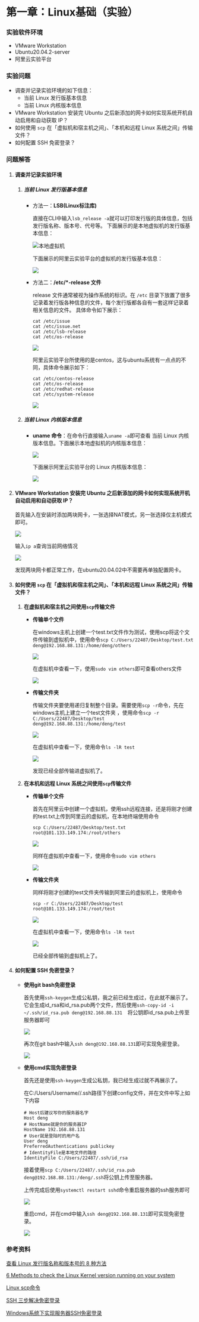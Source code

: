 # 第一章：Linux基础（实验）

### 实验软件环境

* VMware Workstation
* Ubuntu20.04.2-server
* 阿里云实验平台

### 实验问题

* 调查并记录实验环境的如下信息： 
  * 当前 Linux 发行版基本信息
  * 当前 Linux 内核版本信息
* VMware Workstation 安装完 Ubuntu 之后新添加的网卡如何实现系统开机自动启用和自动获取 IP？
* 如何使用 `scp` 在「虚拟机和宿主机之间」、「本机和远程 Linux 系统之间」传输文件？
* 如何配置 SSH 免密登录？

### 问题解答

1. #### 调查并记录实验环境

   1. ##### 当前 Linux 发行版基本信息

      * 方法一：**LSB(Linux标注库)**

        直接在CLI中输入`lsb_release -a`就可以打印发行版的具体信息，包括发行版名称、版本号、代号等。 下面展示的是本地虚拟机的发行版基本信息：

        ![本地虚拟机](img/lsb_local.png)

        下面展示的阿里云实验平台的虚拟机的发行版基本信息：

        ![](img/lsb_aliyun.png)

      * 方法二：**/etc/*-release 文件**

        release 文件通常被视为操作系统的标识。在 `/etc` 目录下放置了很多记录着发行版各种信息的文件，每个发行版都各自有一套这样记录着相关信息的文件。 具体命令如下展示：

        ```shell
        cat /etc/issue
        cat /etc/issue.net
        cat /etc/lsb-release
        cat /etc/os-release
        ```

        ![](img/etc_local.png)

        阿里云实验平台所使用的是centos，这与ubuntu系统有一点点的不同，具体命令展示如下：

        ```shell
        cat /etc/centos-release
        cat /etc/os-release
        cat /etc/redhat-release
        cat /etc/system-release
        ```

        ![](img/etc_aliyun.png)

   2. ##### 当前 Linux 内核版本信息

      * **uname 命令**：在命令行直接输入`uname -a`即可查看 当前 Linux 内核版本信息。下面展示本地虚拟机的内核版本信息：

        ![](img/uname_local.png)

        下面展示阿里云实验平台的 Linux 内核版本信息：

        ![](img/uname_aliyun.png)

2. #### VMware Workstation 安装完 Ubuntu 之后新添加的网卡如何实现系统开机自动启用和自动获取 IP？

   首先输入在安装时添加两块网卡，一张选择NAT模式，另一张选择仅主机模式即可。

   ![](img/network_setting.png)

   输入`ip a`查询当前网络情况

   ![](img/ip_a.png)

   发现两块网卡都正常工作，在ubuntu20.04.02中不需要再单独配置网卡。

3. #### 如何使用 `scp` 在「虚拟机和宿主机之间」、「本机和远程 Linux 系统之间」传输文件？

   1. **在虚拟机和宿主机之间使用`scp`传输文件**

      * **传输单个文件**

        在windows主机上创建一个test.txt文件作为测试，使用scp将这个文件传输到虚拟机中，使用命令`scp C:/Users/22487/Desktop/test.txt deng@192.168.88.131:/home/deng/others`

        ![](img/scp_to_vm.png)

        在虚拟机中查看一下，使用`sudo vim others`即可查看others文件

        ![](img/vim_others.png)

      * **传输文件夹**

        传输文件夹要使用递归复制整个目录。需要使用`scp -r`命令，先在windows主机上建立一个test文件夹 ，使用命令`scp -r C:/Users/22487/Desktop/test deng@192.168.88.131:/home/deng/test`

        ![](img/scp-r_to_vm.png)

        在虚拟机中查看一下，使用命令`ls -lR test`

        ![](img/ls_test.png)

        发现已经全部传输进虚拟机了。

   2. **在本机和远程 Linux 系统之间使用`scp`传输文件**

      * **传输单个文件**

        首先在阿里云中创建一个虚拟机，使用ssh远程连接，还是将刚才创建的test.txt上传到阿里云的虚拟机，在本地终端使用命令

        `scp C:/Users/22487/Desktop/test.txt root@101.133.149.174:/root/others `

        ![](img/scp_to_aliyun.png)

        同样在虚拟机中查看一下，使用命令`sudo vim others`

        ![](img/vim_others_aliyun.png)

      * **传输文件夹**

        同样将刚才创建的test文件夹传输到阿里云的虚拟机上，使用命令

        `scp -r C:/Users/22487/Desktop/test root@101.133.149.174:/root/test `

        ![](img/scp-r_to_aliyun.png)

        在虚拟机中查看一下，使用命令`ls -lR test`

        ![](img/ls_test_aliyun.png)

        已经全部传输到虚拟机上了。

4. #### 如何配置 SSH 免密登录？

   * **使用git bash免密登录**

     首先使用`ssh-keygen`生成公私钥，我之前已经生成过，在此就不展示了。它会生成id_rsa和id_rsa.pub两个文件，然后使用`ssh-copy-id -i ~/.ssh/id_rsa.pub deng@192.168.88.131  `将公钥即id_rsa.pub上传至服务器即可

     ![](img/bash_rsa.png)

     再次在git bash中输入`ssh deng@192.168.88.131`即可实现免密登录。

     ![](img/bash_ssh_login.png)

   * **使用cmd实现免密登录**

     首先还是使用`ssh-keygen`生成公私钥，我已经生成过就不再展示了。

     在C:/Users/Username//.ssh路径下创建config文件，并在文件中写上如下内容

     ```shell
     # Host后建议写你的服务器名字
     Host deng
     # HostName就是你的服务器IP
     HostName 192.168.88.131
     # User就是登陆时的用户名
     User deng
     PreferredAuthentications publickey
     # IdentityFile是本地文件的路径
     IdentityFile C:/Users/22487/.ssh/id_rsa
     ```

     接着使用`scp C:/Users/22487/.ssh/id_rsa.pub deng@192.168.88.131:/deng/.ssh`将公钥上传至服务器。

     上传完成后使用`systemctl restart sshd`命令重启服务器的ssh服务即可

     ![](img/ssh_restart.png)

     重启cmd，并在cmd中输入`ssh deng@192.168.88.131`即可实现免密登录。

     ![](img/ssh_nopassword.png)


### 参考资料

[查看 Linux 发行版名称和版本号的 8 种方法](https://linux.cn/article-9586-1.html)

[6 Methods to check the Linux Kernel version running on your system](https://www.2daygeek.com/check-find-determine-running-installed-linux-kernel-version/)

[Linux scp命令](https://www.runoob.com/linux/linux-comm-scp.html)

[SSH 三步解决免密登录](https://blog.csdn.net/jeikerxiao/article/details/84105529)

[Windows系统下实现服务器SSH免密登录](https://segmentfault.com/a/1190000038657243)



